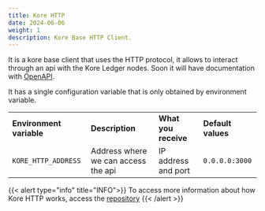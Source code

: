 ```yaml
---
title: Kore HTTP
date: 2024-06-06
weight: 1
description: Kore Base HTTP Client.
---
```

It is a kore base client that uses the HTTP protocol, it allows to interact through an api with the Kore Ledger nodes. Soon it will have documentation with [OpenAPI](https://es.wikipedia.org/wiki/Especificaci%C3%B3n_OpenAPI).

It has a single configuration variable that is only obtained by environment variable.
<table>
  <tr> 
    <td><b>Environment variable</b></td>
    <td><b>Description</b></td>
    <td><b>What you receive</b></td>
    <td><b>Default values</b></td>
  </tr>
  <tr>
    <td><code>KORE_HTTP_ADDRESS</code></td>
    <td>Address where we can access the api</td>
    <td>IP address and port</td>
    <td><code>0.0.0.0:3000</code></td>
  </tr>
</table>

{{< alert type="info" title="INFO">}}
To access more information about how Kore HTTP works, access the [repository](https://github.com/kore-ledger/kore-http)
{{< /alert >}}